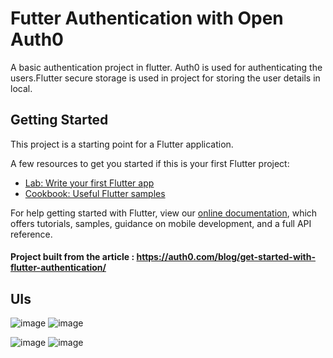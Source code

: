 # Futter Authentication with Open Auth0

A basic authentication project in flutter. Auth0 is used for authenticating the users.Flutter secure storage is used in project for storing the user details in local.

## Getting Started

This project is a starting point for a Flutter application.

A few resources to get you started if this is your first Flutter project:

- [Lab: Write your first Flutter app](https://flutter.dev/docs/get-started/codelab)
- [Cookbook: Useful Flutter samples](https://flutter.dev/docs/cookbook)

For help getting started with Flutter, view our
[online documentation](https://flutter.dev/docs), which offers tutorials,
samples, guidance on mobile development, and a full API reference.


#### Project built from the article : https://auth0.com/blog/get-started-with-flutter-authentication/

## UIs
![image](https://user-images.githubusercontent.com/57280714/134035289-160cc376-3297-43c2-8fa2-eccfbffe6dd4.png)
![image](https://user-images.githubusercontent.com/57280714/134035557-4825e127-6ab3-425c-afe5-3108867bea03.png)

![image](https://user-images.githubusercontent.com/57280714/134035435-0b46d791-3832-43e7-9d08-3cdf6a172a8b.png)
![image](https://user-images.githubusercontent.com/57280714/134035510-9280ba5c-fb67-46a5-8fdd-ed729d70a34e.png)

